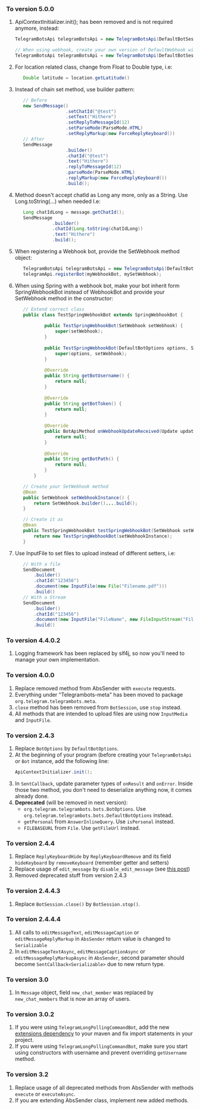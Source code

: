### <a id="5.0.0"></a>To version 5.0.0 ###
1. ApiContextInitializer.init(); has been removed and is not required anymore, instead:
    ```java
    TelegramBotsApi telegramBotsApi = new TelegramBotsApi(DefaultBotSession.class);
   
    // When using webhook, create your own version of DefaultWebhook with all your parameters set.
    TelegramBotsApi telegramBotsApi = new TelegramBotsApi(DefaultBotSession.class, defaultWebhookInstance);
    ```
2. For location related class, change from Float to Double type, i.e:
    ```java
       Double latitude = location.getLatitude()
    ```
3. Instead of chain set method, use builder pattern:
    ```java
       // Before
       new SendMessage()
                       .setChatId("@test")
                       .setText("Hithere")
                       .setReplyToMessageId(12)
                       .setParseMode(ParseMode.HTML)
                       .setReplyMarkup(new ForceReplyKeyboard())
       // After
       SendMessage
                       .builder()
                       .chatId("@test")
                       .text("Hithere")
                       .replyToMessageId(12)
                       .parseMode(ParseMode.HTML)
                       .replyMarkup(new ForceReplyKeyboard())
                       .build();
    ```
4. Method doesn't accept chatId as Long any more, only as a String. Use Long.toString(...) when needed I.e:
    ```java
       Long chatIdLong = message.getChatId();
       SendMessage
                  .builder()
                  .chatId(Long.toString(chatIdLong))
                  .text("Hithere")
                  .build();
    ```
5. When registering a Webhook bot, provide the SetWebhook method object:
    ```java
       TelegramBotsApi telegramBotsApi = new TelegramBotsApi(DefaultBotSession.class, defaultWebhookInstance);
       telegramApi.registerBot(myWebhookBot, mySetWebhook);
    ```
6. When using Spring with a webhook bot, make your bot inherit form SpringWebhookBot instead of WebhookBot and provide your SetWebhook method in the constructor:
    ```java
       // Extend correct class
       public class TestSpringWebhookBot extends SpringWebhookBot {
       
               public TestSpringWebhookBot(SetWebhook setWebhook) {
                   super(setWebhook);
               }
       
               public TestSpringWebhookBot(DefaultBotOptions options, SetWebhook setWebhook) {
                   super(options, setWebhook);
               }
       
               @Override
               public String getBotUsername() {
                   return null;
               }
       
               @Override
               public String getBotToken() {
                   return null;
               }
       
               @Override
               public BotApiMethod onWebhookUpdateReceived(Update update) {
                   return null;
               }
       
               @Override
               public String getBotPath() {
                   return null;
               }
           }
   
       // Create your SetWebhook method
       @Bean
       public SetWebhook setWebhookInstance() {
           return SetWebhook.builder()....build();
       }
   
       // Create it as
       @Bean
       public TestSpringWebhookBot testSpringWebhookBot(SetWebhook setWebhookInstance) {
           return new TestSpringWebhookBot(setWebhookInstance);
       }
    ```
7. Use InputFile to set files to upload instead of different setters, i.e:
    ```java
       // With a file
       SendDocument
           .builder()
           .chatId("123456")
           .document(new InputFile(new File("Filename.pdf")))  
           .build()  
       // With a Stream
       SendDocument
           .builder()
           .chatId("123456")
           .document(new InputFile("FileName", new FileInputStream("Filename.pdf")))  
           .build()
    ```


### <a id="4.4.0.2"></a>To version 4.4.0.2 ###
1. Logging framework has been replaced by slf4j, so now you'll need to manage your own implementation.

### <a id="4.0.0"></a>To version 4.0.0 ###
1. Replace removed method from AbsSender with `execute` requests.
2. Everything under "Telegrambots-meta" has been moved to package `org.telegram.telegrambots.meta`.
3. `close` method has been removed from `BotSession`, use `stop` instead.
4. All methods that are intended to upload files are using now `InputMedia` and `InputFile`.

### <a id="2.4.3"></a>To version 2.4.3 ###
1. Replace `BotOptions` by `DefaultBotOptions`.
2. At the beginning of your program (before creating your `TelegramBotsApi` or `Bot` instance, add the following line:
    ```java
    ApiContextInitializer.init();
    ```
3. In `SentCallback`, update parameter types of `onResult` and `onError`. Inside those two method, you don't need to deserialize anything now, it comes already done.
3. **Deprecated** (will be removed in next version):
    * `org.telegram.telegrambots.bots.BotOptions`. Use `org.telegram.telegrambots.bots.DefaultBotOptions` instead.
    * `getPersonal` from `AnswerInlineQuery`. Use `isPersonal` instead.
    * `FILEBASEURL` from `File`. Use `getFileUrl` instead.
    
### <a id="2.4.4"></a>To version 2.4.4 ###
1. Replace `ReplyKeyboardHide` by `ReplyKeyboardRemove` and its field `hideKeyboard` by `removeKeyboard` (remember getter and setters)
2. Replace usage of `edit_message` by `disable_edit_message` (see [this post](https://telegram.me/BotNews/22))
3. Removed deprecated stuff from version 2.4.3

### <a id="2.4.4.3"></a>To version 2.4.4.3 ###
1. Replace `BotSession.close()` by `BotSession.stop()`.

### <a id="2.4.4.4"></a>To version 2.4.4.4 ###
1. All calls to `editMessageText`, `editMessageCaption` or `editMessageReplyMarkup` in `AbsSender` return value is changed to `Serializable`
2. In `editMessageTextAsync`, `editMessageCaptionAsync` or `editMessageReplyMarkupAsync` in `AbsSender`, second parameter should become `SentCallback<Serializable>` due to new return type. 

### <a id="3.0"></a>To version 3.0 ###
1. In `Message` object, field `new_chat_member` was replaced by `new_chat_members` that is now an array of users.

### <a id="3.0.2"></a>To version 3.0.2 ###
1. If you were using `TelegramLongPollingCommandBot`, add the new [extensions dependency](https://github.com/rubenlagus/TelegramBots/tree/master/telegrambots-extensions) to your maven and fix import statements in your project.
2. If you were using `TelegramLongPollingCommandBot`, make sure you start using constructors with username and prevent overriding `getUsername` method.


### <a id="3.2"></a>To version 3.2 ###
1. Replace usage of all deprecated methods from AbsSender with methods `execute` or `executeAsync`.
2. If you are extending AbsSender class, implement new added methods.